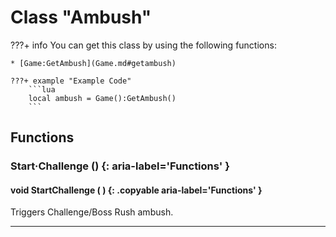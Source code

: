 # Class "Ambush"

???+ info
    You can get this class by using the following functions:

    * [Game:GetAmbush](Game.md#getambush)

    ???+ example "Example Code"
        ```lua
        local ambush = Game():GetAmbush()
        ```
        
## Functions

### Start·Challenge () {: aria-label='Functions' }
#### void StartChallenge ( ) {: .copyable aria-label='Functions' }
Triggers Challenge/Boss Rush ambush.

___